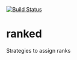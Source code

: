 [![Build Status](https://travis-ci.org/quocvu/ranked.svg?branch=master)](https://travis-ci.org/quocvu/ranked)

# ranked
Strategies to assign ranks
